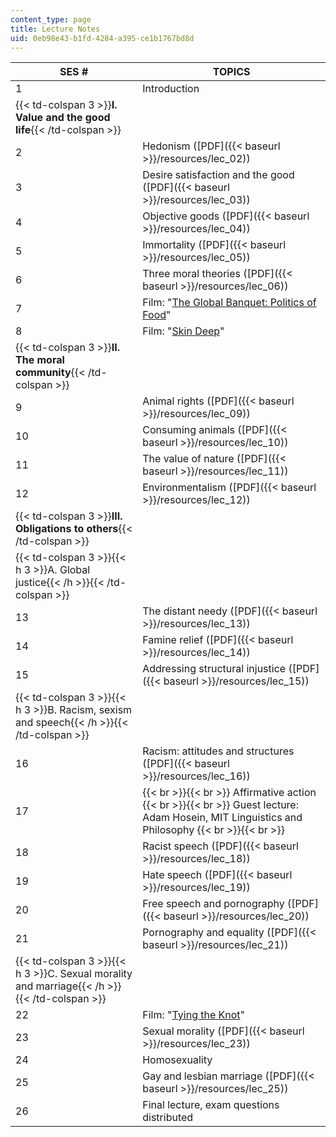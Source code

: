 ```yaml
---
content_type: page
title: Lecture Notes
uid: 0eb98e43-b1fd-4284-a395-ce1b1767bd8d
---
```


| SES # | TOPICS |
| --- | --- |
| 1 | Introduction |
| {{< td-colspan 3 >}}**I. Value and the good life**{{< /td-colspan >}} |||
| 2 | Hedonism ([PDF]({{< baseurl >}}/resources/lec_02)) |
| 3 | Desire satisfaction and the good ([PDF]({{< baseurl >}}/resources/lec_03)) |
| 4 | Objective goods ([PDF]({{< baseurl >}}/resources/lec_04)) |
| 5 | Immortality ([PDF]({{< baseurl >}}/resources/lec_05)) |
| 6 | Three moral theories ([PDF]({{< baseurl >}}/resources/lec_06)) |
| 7 | Film: "[The Global Banquet: Politics of Food](http://www.films.com/ecTitleDetail.aspx?TitleID=96356)" |
| 8 | Film: "[Skin Deep](http://www.irisfilms.org/films/skin-deep/)" |
| {{< td-colspan 3 >}}**II. The moral community**{{< /td-colspan >}} |||
| 9 | Animal rights ([PDF]({{< baseurl >}}/resources/lec_09)) |
| 10 | Consuming animals ([PDF]({{< baseurl >}}/resources/lec_10)) |
| 11 | The value of nature ([PDF]({{< baseurl >}}/resources/lec_11)) |
| 12 | Environmentalism ([PDF]({{< baseurl >}}/resources/lec_12)) |
| {{< td-colspan 3 >}}**III. Obligations to others**{{< /td-colspan >}} |||
| {{< td-colspan 3 >}}{{< h 3 >}}A. Global justice{{< /h >}}{{< /td-colspan >}} |||
| 13 | The distant needy ([PDF]({{< baseurl >}}/resources/lec_13)) |
| 14 | Famine relief ([PDF]({{< baseurl >}}/resources/lec_14)) |
| 15 | Addressing structural injustice ([PDF]({{< baseurl >}}/resources/lec_15)) |
| {{< td-colspan 3 >}}{{< h 3 >}}B. Racism, sexism and speech{{< /h >}}{{< /td-colspan >}} |||
| 16 | Racism: attitudes and structures ([PDF]({{< baseurl >}}/resources/lec_16)) |
| 17 |  {{< br >}}{{< br >}} Affirmative action {{< br >}}{{< br >}} Guest lecture: Adam Hosein, MIT Linguistics and Philosophy {{< br >}}{{< br >}}  |
| 18 | Racist speech ([PDF]({{< baseurl >}}/resources/lec_18)) |
| 19 | Hate speech ([PDF]({{< baseurl >}}/resources/lec_19)) |
| 20 | Free speech and pornography ([PDF]({{< baseurl >}}/resources/lec_20)) |
| 21 | Pornography and equality ([PDF]({{< baseurl >}}/resources/lec_21)) |
| {{< td-colspan 3 >}}{{< h 3 >}}C. Sexual morality and marriage{{< /h >}}{{< /td-colspan >}} |||
| 22 | Film: "[Tying the Knot](http://www.1049films.com/)" |
| 23 | Sexual morality ([PDF]({{< baseurl >}}/resources/lec_23)) |
| 24 | Homosexuality |
| 25 | Gay and lesbian marriage ([PDF]({{< baseurl >}}/resources/lec_25)) |
| 26 | Final lecture, exam questions distributed
